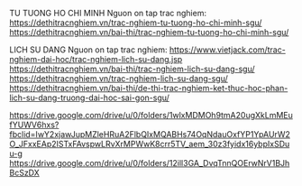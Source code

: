 TU TUONG HO CHI MINH
Nguon on tap trac nghiem:
https://dethitracnghiem.vn/trac-nghiem-tu-tuong-ho-chi-minh-sgu/
https://dethitracnghiem.vn/bai-thi/trac-nghiem-tu-tuong-ho-chi-minh-sgu/

LICH SU DANG
Nguon on tap trac nghiem:
https://www.vietjack.com/trac-nghiem-dai-hoc/trac-nghiem-lich-su-dang.jsp
https://dethitracnghiem.vn/bai-thi/trac-nghiem-lich-su-dang-sgu/
https://dethitracnghiem.vn/trac-nghiem-lich-su-dang-sgu/
https://dethitracnghiem.vn/bai-thi/de-thi-trac-nghiem-ket-thuc-hoc-phan-lich-su-dang-truong-dai-hoc-sai-gon-sgu/

https://drive.google.com/drive/u/0/folders/1wlxMDMOh9tmA20ugXkLmMEufYUWV6hxs?fbclid=IwY2xjawJupMZleHRuA2FlbQIxMQABHs74OqNdauOxfYP1YpAUrW2O_JFxxEAp2ISTxFAvspwLRvXrMPWwK8crr5TV_aem_30z3fyidx16ybpIxSDuu-g
https://drive.google.com/drive/u/0/folders/12ill3GA_DvqTnnQOErwNrV1BJhBcSzDX

